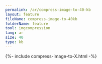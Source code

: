 ```yaml
---
permalink: /ar/compress-image-to-40-kb
layout: feature
fileName: compress-image-to-40kb
folderName: feature
tool: imgcompression
lang: ar
size: 40
type: kb
---
```


{%- include compress-image-to-X.html -%}
